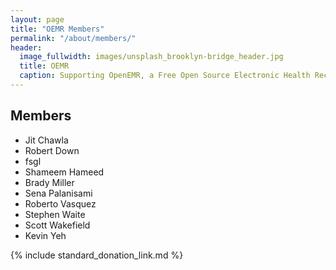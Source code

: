 ```yaml
---
layout: page
title: "OEMR Members"
permalink: "/about/members/"
header:
  image_fullwidth: images/unsplash_brooklyn-bridge_header.jpg
  title: OEMR
  caption: Supporting OpenEMR, a Free Open Source Electronic Health Record
---
```


## Members
* Jit Chawla
* Robert Down
* fsgl
* Shameem Hameed
* Brady Miller
* Sena Palanisami
* Roberto Vasquez
* Stephen Waite
* Scott Wakefield
* Kevin Yeh

{% include standard_donation_link.md %}

